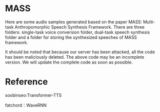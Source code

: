 # MASS
Here are some audio samples generated based on the paper MASS: Multi-task Anthropomorphic Speech Synthesis Framework. There are three folders: single-task voice conversion folder, dual-task speech synthesis folder and a folder for storing the synthesized speeches of MASS framework. 

It should be noted that because our server has been attacked, all the code has been maliciously deleted. The above code may be an incomplete version. We will update the complete code as soon as possible.

# Reference

soobinseo:Transformer-TTS 

fatchord：WaveRNN
